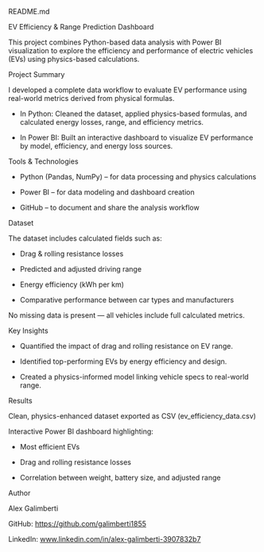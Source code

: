 README.md

EV Efficiency & Range Prediction Dashboard

This project combines Python-based data analysis with Power BI visualization to explore the efficiency and performance of electric vehicles (EVs) using physics-based calculations.

Project Summary

I developed a complete data workflow to evaluate EV performance using real-world metrics derived from physical formulas.

- In Python: Cleaned the dataset, applied physics-based formulas, and calculated energy losses, range, and efficiency metrics.

- In Power BI: Built an interactive dashboard to visualize EV performance by model, efficiency, and energy loss sources.

Tools & Technologies

- Python (Pandas, NumPy) – for data processing and physics calculations

- Power BI – for data modeling and dashboard creation

- GitHub – to document and share the analysis workflow

Dataset

The dataset includes calculated fields such as:

- Drag & rolling resistance losses

- Predicted and adjusted driving range

- Energy efficiency (kWh per km)

- Comparative performance between car types and manufacturers

No missing data is present — all vehicles include full calculated metrics.

 Key Insights

- Quantified the impact of drag and rolling resistance on EV range.

- Identified top-performing EVs by energy efficiency and design.

- Created a physics-informed model linking vehicle specs to real-world range.

Results

Clean, physics-enhanced dataset exported as CSV (ev_efficiency_data.csv)

Interactive Power BI dashboard highlighting:

- Most efficient EVs

- Drag and rolling resistance losses

- Correlation between weight, battery size, and adjusted range

Author

Alex Galimberti

GitHub: https://github.com/galimberti1855

LinkedIn: www.linkedin.com/in/alex-galimberti-3907832b7
